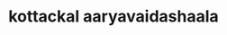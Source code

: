 ---
title: "kottackal aaryavaidashaala"
url: /pathanadu/kottackal-aaryavaidashaala/
shop: medical supply
---